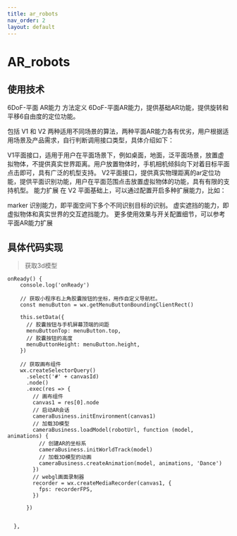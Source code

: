 ```yaml
---
title: ar_robots
nav_order: 2
layout: default
---
```

# AR_robots
## 使用技术
6DoF-平面 AR能力
方法定义
6DoF-平面AR能力，提供基础AR功能，提供旋转和平移6自由度的定位功能。

包括 V1 和 V2 两种适用不同场景的算法，两种平面AR能力各有优劣，用户根据适用场景及产品需求，自行判断调用接口类型，具体介绍如下：

V1平面接口，适用于用户在平面场景下，例如桌面，地面，泛平面场景，放置虚拟物体，不提供真实世界距离。用户放置物体时，手机相机倾斜向下对着目标平面点击即可，具有广泛的机型支持。
V2平面接口，提供真实物理距离的ar定位功能，提供平面识别功能，用户在平面范围点击放置虚拟物体的功能，具有有限的支持机型。
能力扩展
在 V2 平面基础上，可以通过配置开启多种扩展能力，比如：

marker 识别能力，即平面空间下多个不同识别目标的识别。
虚实遮挡的能力，即虚拟物体和真实世界的交互遮挡能力。
更多使用效果与开关配置细节，可以参考 平面AR能力扩展
## 具体代码实现

> 获取3d模型

```
onReady() {
    console.log('onReady')

    // 获取小程序右上角胶囊按钮的坐标，用作自定义导航栏。
    const menuButton = wx.getMenuButtonBoundingClientRect()

    this.setData({
      // 胶囊按钮与手机屏幕顶端的间距
      menuButtonTop: menuButton.top,
      // 胶囊按钮的高度
      menuButtonHeight: menuButton.height,
    })

    // 获取画布组件
    wx.createSelectorQuery()
      .select('#' + canvasId)
      .node()
      .exec(res => {
        // 画布组件
        canvas1 = res[0].node
        // 启动AR会话
        cameraBusiness.initEnvironment(canvas1)
        // 加载3D模型
        cameraBusiness.loadModel(robotUrl, function (model, animations) {
          // 创建AR的坐标系
          cameraBusiness.initWorldTrack(model)
          // 加载3D模型的动画
          cameraBusiness.createAnimation(model, animations, 'Dance')
        })
        // webgl画面录制器
        recorder = wx.createMediaRecorder(canvas1, {
          fps: recorderFPS,
        })

      })


  },
```